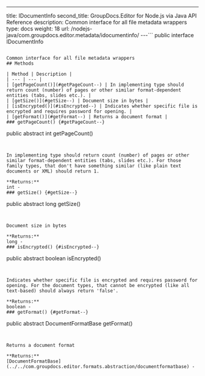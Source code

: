 ---
title: IDocumentInfo
second_title: GroupDocs.Editor for Node.js via Java API Reference
description: Common interface for all file metadata wrappers
type: docs
weight: 18
url: /nodejs-java/com.groupdocs.editor.metadata/idocumentinfo/
---```
public interface IDocumentInfo
```

Common interface for all file metadata wrappers
## Methods

| Method | Description |
| --- | --- |
| [getPageCount()](#getPageCount--) | In implementing type should return count (number) of pages or other similar format-dependent entities (tabs, slides etc.). |
| [getSize()](#getSize--) | Document size in bytes |
| [isEncrypted()](#isEncrypted--) | Indicates whether specific file is encrypted and requires password for opening. |
| [getFormat()](#getFormat--) | Returns a document format |
### getPageCount() {#getPageCount--}
```
public abstract int getPageCount()
```


In implementing type should return count (number) of pages or other similar format-dependent entities (tabs, slides etc.). For those family types, that don't have something similar (like plain text documents or XML) should return 1.

**Returns:**
int - 
### getSize() {#getSize--}
```
public abstract long getSize()
```


Document size in bytes

**Returns:**
long - 
### isEncrypted() {#isEncrypted--}
```
public abstract boolean isEncrypted()
```


Indicates whether specific file is encrypted and requires password for opening. For the document types, that cannot be encrypted (like all text-based) should always return 'false'.

**Returns:**
boolean - 
### getFormat() {#getFormat--}
```
public abstract DocumentFormatBase getFormat()
```


Returns a document format

**Returns:**
[DocumentFormatBase](../../com.groupdocs.editor.formats.abstraction/documentformatbase) - 
